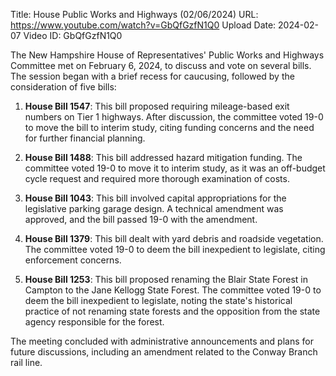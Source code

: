 Title: House Public Works and Highways (02/06/2024)
URL: https://www.youtube.com/watch?v=GbQfGzfN1Q0
Upload Date: 2024-02-07
Video ID: GbQfGzfN1Q0

The New Hampshire House of Representatives' Public Works and Highways Committee met on February 6, 2024, to discuss and vote on several bills. The session began with a brief recess for caucusing, followed by the consideration of five bills:

1. **House Bill 1547**: This bill proposed requiring mileage-based exit numbers on Tier 1 highways. After discussion, the committee voted 19-0 to move the bill to interim study, citing funding concerns and the need for further financial planning.

2. **House Bill 1488**: This bill addressed hazard mitigation funding. The committee voted 19-0 to move it to interim study, as it was an off-budget cycle request and required more thorough examination of costs.

3. **House Bill 1043**: This bill involved capital appropriations for the legislative parking garage design. A technical amendment was approved, and the bill passed 19-0 with the amendment.

4. **House Bill 1379**: This bill dealt with yard debris and roadside vegetation. The committee voted 19-0 to deem the bill inexpedient to legislate, citing enforcement concerns.

5. **House Bill 1253**: This bill proposed renaming the Blair State Forest in Campton to the Jane Kellogg State Forest. The committee voted 19-0 to deem the bill inexpedient to legislate, noting the state's historical practice of not renaming state forests and the opposition from the state agency responsible for the forest.

The meeting concluded with administrative announcements and plans for future discussions, including an amendment related to the Conway Branch rail line.